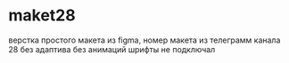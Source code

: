 # maket28
верстка простого макета из figma, номер макета из телеграмм канала 28
без адаптива
без анимаций
шрифты не подключал
